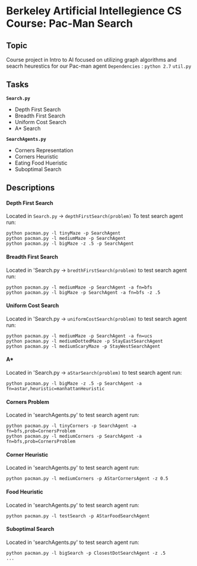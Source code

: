 # Berkeley Artificial Intellegience CS Course: Pac-Man Search 

## Topic 
Course project in Intro to AI focused on utilizing graph algorithms and seacrh heurestics for our Pac-man agent
`Dependencies` : `python 2.7` `util.py`

## Tasks
**`Search.py`** 
- Depth First Search 
- Breadth First Search
- Uniform Cost Search 
- A* Search 

**`SearchAgents.py`** 
- Corners Representation
- Corners Heuristic 
- Eating Food Hueristic 
- Suboptimal Search 


## Descriptions 
#### Depth First Search 
 Located in `Search.py` -> `depthFirstSearch(problem)` 
 To test search agent run: 
 ```
python pacman.py -l tinyMaze -p SearchAgent
python pacman.py -l mediumMaze -p SearchAgent
python pacman.py -l bigMaze -z .5 -p SearchAgent
 ```

#### Breadth First Search 
  Located in 'Search.py -> `bredthFirstSearch(problem)`
  to test search agent run: 
  ```
python pacman.py -l mediumMaze -p SearchAgent -a fn=bfs
python pacman.py -l bigMaze -p SearchAgent -a fn=bfs -z .5
  ```
  
 #### Uniform Cost Search
  Located in 'Search.py -> `uniformCostSearch(problem)`
  to test search agent run: 
  ```
python pacman.py -l mediumMaze -p SearchAgent -a fn=ucs
python pacman.py -l mediumDottedMaze -p StayEastSearchAgent
python pacman.py -l mediumScaryMaze -p StayWestSearchAgent
  ```
  
 #### A*
  Located in 'Search.py -> `aStarSearch(problem)`
  to test search agent run: 
  ```
python pacman.py -l bigMaze -z .5 -p SearchAgent -a fn=astar,heuristic=manhattanHeuristic
  ```
  
 #### Corners Problem
  Located in 'searchAgents.py' 
  to test search agent run: 
  ```
python pacman.py -l tinyCorners -p SearchAgent -a fn=bfs,prob=CornersProblem
python pacman.py -l mediumCorners -p SearchAgent -a fn=bfs,prob=CornersProblem
  ```
  
  
 #### Corner Heuristic
  Located in 'searchAgents.py' 
  to test search agent run: 
  ```
python pacman.py -l mediumCorners -p AStarCornersAgent -z 0.5
  ```
  
  
 #### Food Heuristic
  Located in 'searchAgents.py' 
  to test search agent run: 
  ```
python pacman.py -l testSearch -p AStarFoodSearchAgent
  ```


#### Suboptimal Search
  Located in 'searchAgents.py' 
  to test search agent run: 
  ```
python pacman.py -l bigSearch -p ClosestDotSearchAgent -z .5 
  ...

